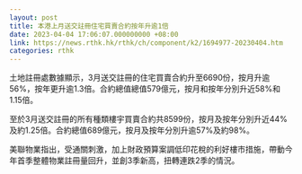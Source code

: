 ```yaml
---
layout: post
title: 本港上月送交註冊住宅買賣合約按年升逾1倍
date: 2023-04-04 17:06:07.000000000 +08:00
link: https://news.rthk.hk/rthk/ch/component/k2/1694977-20230404.htm
categories: rthk
---
```


土地註冊處數據顯示，3月送交註冊的住宅買賣合約升至6690份，按月升逾56%，按年更升逾1.3倍。合約總值總值579億元，按月和按年分別升近58%和1.15倍。

至於3月送交註冊的所有種類樓宇買賣合約共8599份，按月及按年分別升近44%及約1.25倍。合約總值689億元，按月及按年分別升逾57%及約98%。

美聯物業指出，受通關刺激，加上財政預算案調低印花稅的利好樓市措施，帶動今年首季整體物業註冊量回升，並創3季新高，扭轉連跌2季的情況。
